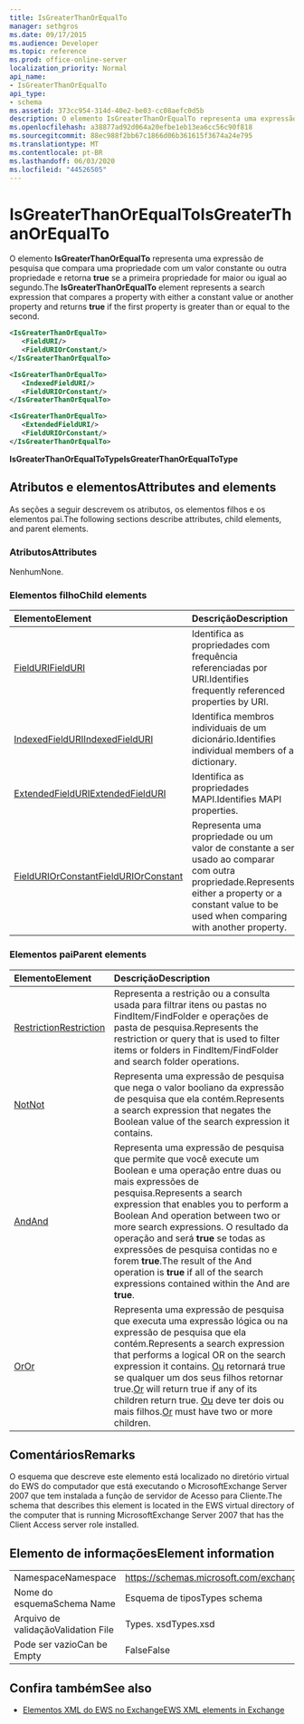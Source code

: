 ```yaml
---
title: IsGreaterThanOrEqualTo
manager: sethgros
ms.date: 09/17/2015
ms.audience: Developer
ms.topic: reference
ms.prod: office-online-server
localization_priority: Normal
api_name:
- IsGreaterThanOrEqualTo
api_type:
- schema
ms.assetid: 373cc954-314d-40e2-be03-cc08aefc0d5b
description: O elemento IsGreaterThanOrEqualTo representa uma expressão de pesquisa que compara uma propriedade com um valor constante ou outra propriedade e retorna true se a primeira propriedade for maior ou igual ao segundo.
ms.openlocfilehash: a38877ad92d064a20efbe1eb13ea6cc56c90f818
ms.sourcegitcommit: 88ec988f2bb67c1866d06b361615f3674a24e795
ms.translationtype: MT
ms.contentlocale: pt-BR
ms.lasthandoff: 06/03/2020
ms.locfileid: "44526505"
---
```

# <a name="isgreaterthanorequalto"></a><span data-ttu-id="7738f-103">IsGreaterThanOrEqualTo</span><span class="sxs-lookup"><span data-stu-id="7738f-103">IsGreaterThanOrEqualTo</span></span>

<span data-ttu-id="7738f-104">O elemento **IsGreaterThanOrEqualTo** representa uma expressão de pesquisa que compara uma propriedade com um valor constante ou outra propriedade e retorna **true** se a primeira propriedade for maior ou igual ao segundo.</span><span class="sxs-lookup"><span data-stu-id="7738f-104">The **IsGreaterThanOrEqualTo** element represents a search expression that compares a property with either a constant value or another property and returns **true** if the first property is greater than or equal to the second.</span></span> 
  
```xml
<IsGreaterThanOrEqualTo>
   <FieldURI/>
   <FieldURIOrConstant/>
</IsGreaterThanOrEqualTo>
```

```xml
<IsGreaterThanOrEqualTo>
   <IndexedFieldURI/>
   <FieldURIOrConstant/>
</IsGreaterThanOrEqualTo>
```

```xml
<IsGreaterThanOrEqualTo>
   <ExtendedFieldURI/> 
   <FieldURIOrConstant/>
</IsGreaterThanOrEqualTo>
```

<span data-ttu-id="7738f-105">**IsGreaterThanOrEqualToType**</span><span class="sxs-lookup"><span data-stu-id="7738f-105">**IsGreaterThanOrEqualToType**</span></span>

## <a name="attributes-and-elements"></a><span data-ttu-id="7738f-106">Atributos e elementos</span><span class="sxs-lookup"><span data-stu-id="7738f-106">Attributes and elements</span></span>

<span data-ttu-id="7738f-107">As seções a seguir descrevem os atributos, os elementos filhos e os elementos pai.</span><span class="sxs-lookup"><span data-stu-id="7738f-107">The following sections describe attributes, child elements, and parent elements.</span></span>
  
### <a name="attributes"></a><span data-ttu-id="7738f-108">Atributos</span><span class="sxs-lookup"><span data-stu-id="7738f-108">Attributes</span></span>

<span data-ttu-id="7738f-109">Nenhum</span><span class="sxs-lookup"><span data-stu-id="7738f-109">None.</span></span>
  
### <a name="child-elements"></a><span data-ttu-id="7738f-110">Elementos filho</span><span class="sxs-lookup"><span data-stu-id="7738f-110">Child elements</span></span>

|<span data-ttu-id="7738f-111">**Elemento**</span><span class="sxs-lookup"><span data-stu-id="7738f-111">**Element**</span></span>|<span data-ttu-id="7738f-112">**Descrição**</span><span class="sxs-lookup"><span data-stu-id="7738f-112">**Description**</span></span>|
|:-----|:-----|
|[<span data-ttu-id="7738f-113">FieldURI</span><span class="sxs-lookup"><span data-stu-id="7738f-113">FieldURI</span></span>](fielduri.md) <br/> |<span data-ttu-id="7738f-114">Identifica as propriedades com frequência referenciadas por URI.</span><span class="sxs-lookup"><span data-stu-id="7738f-114">Identifies frequently referenced properties by URI.</span></span>  <br/> |
|[<span data-ttu-id="7738f-115">IndexedFieldURI</span><span class="sxs-lookup"><span data-stu-id="7738f-115">IndexedFieldURI</span></span>](indexedfielduri.md) <br/> |<span data-ttu-id="7738f-116">Identifica membros individuais de um dicionário.</span><span class="sxs-lookup"><span data-stu-id="7738f-116">Identifies individual members of a dictionary.</span></span>  <br/> |
|[<span data-ttu-id="7738f-117">ExtendedFieldURI</span><span class="sxs-lookup"><span data-stu-id="7738f-117">ExtendedFieldURI</span></span>](extendedfielduri.md) <br/> |<span data-ttu-id="7738f-118">Identifica as propriedades MAPI.</span><span class="sxs-lookup"><span data-stu-id="7738f-118">Identifies MAPI properties.</span></span>  <br/> |
|[<span data-ttu-id="7738f-119">FieldURIOrConstant</span><span class="sxs-lookup"><span data-stu-id="7738f-119">FieldURIOrConstant</span></span>](fielduriorconstant.md) <br/> |<span data-ttu-id="7738f-120">Representa uma propriedade ou um valor de constante a ser usado ao comparar com outra propriedade.</span><span class="sxs-lookup"><span data-stu-id="7738f-120">Represents either a property or a constant value to be used when comparing with another property.</span></span>  <br/> |
   
### <a name="parent-elements"></a><span data-ttu-id="7738f-121">Elementos pai</span><span class="sxs-lookup"><span data-stu-id="7738f-121">Parent elements</span></span>

|<span data-ttu-id="7738f-122">**Elemento**</span><span class="sxs-lookup"><span data-stu-id="7738f-122">**Element**</span></span>|<span data-ttu-id="7738f-123">**Descrição**</span><span class="sxs-lookup"><span data-stu-id="7738f-123">**Description**</span></span>|
|:-----|:-----|
|[<span data-ttu-id="7738f-124">Restriction</span><span class="sxs-lookup"><span data-stu-id="7738f-124">Restriction</span></span>](restriction.md) <br/> |<span data-ttu-id="7738f-125">Representa a restrição ou a consulta usada para filtrar itens ou pastas no FindItem/FindFolder e operações de pasta de pesquisa.</span><span class="sxs-lookup"><span data-stu-id="7738f-125">Represents the restriction or query that is used to filter items or folders in FindItem/FindFolder and search folder operations.</span></span>  <br/> |
|[<span data-ttu-id="7738f-126">Not</span><span class="sxs-lookup"><span data-stu-id="7738f-126">Not</span></span>](not.md) <br/> |<span data-ttu-id="7738f-127">Representa uma expressão de pesquisa que nega o valor booliano da expressão de pesquisa que ela contém.</span><span class="sxs-lookup"><span data-stu-id="7738f-127">Represents a search expression that negates the Boolean value of the search expression it contains.</span></span>  <br/> |
|[<span data-ttu-id="7738f-128">And</span><span class="sxs-lookup"><span data-stu-id="7738f-128">And</span></span>](and.md) <br/> |<span data-ttu-id="7738f-129">Representa uma expressão de pesquisa que permite que você execute um Boolean e uma operação entre duas ou mais expressões de pesquisa.</span><span class="sxs-lookup"><span data-stu-id="7738f-129">Represents a search expression that enables you to perform a Boolean And operation between two or more search expressions.</span></span> <span data-ttu-id="7738f-130">O resultado da operação and será **true** se todas as expressões de pesquisa contidas no e forem **true**.</span><span class="sxs-lookup"><span data-stu-id="7738f-130">The result of the And operation is **true** if all of the search expressions contained within the And are **true**.</span></span>  <br/> |
|[<span data-ttu-id="7738f-131">Or</span><span class="sxs-lookup"><span data-stu-id="7738f-131">Or</span></span>](or.md) <br/> |<span data-ttu-id="7738f-132">Representa uma expressão de pesquisa que executa uma expressão lógica ou na expressão de pesquisa que ela contém.</span><span class="sxs-lookup"><span data-stu-id="7738f-132">Represents a search expression that performs a logical OR on the search expression it contains.</span></span> <span data-ttu-id="7738f-133">[Ou](or.md) retornará true se qualquer um dos seus filhos retornar true.</span><span class="sxs-lookup"><span data-stu-id="7738f-133">[Or](or.md) will return true if any of its children return true.</span></span> <span data-ttu-id="7738f-134">[Ou](or.md) deve ter dois ou mais filhos.</span><span class="sxs-lookup"><span data-stu-id="7738f-134">[Or](or.md) must have two or more children.</span></span>  <br/> |
   
## <a name="remarks"></a><span data-ttu-id="7738f-135">Comentários</span><span class="sxs-lookup"><span data-stu-id="7738f-135">Remarks</span></span>

<span data-ttu-id="7738f-136">O esquema que descreve este elemento está localizado no diretório virtual do EWS do computador que está executando o MicrosoftExchange Server 2007 que tem instalada a função de servidor de Acesso para Cliente.</span><span class="sxs-lookup"><span data-stu-id="7738f-136">The schema that describes this element is located in the EWS virtual directory of the computer that is running MicrosoftExchange Server 2007 that has the Client Access server role installed.</span></span>
  
## <a name="element-information"></a><span data-ttu-id="7738f-137">Elemento de informações</span><span class="sxs-lookup"><span data-stu-id="7738f-137">Element information</span></span>

|||
|:-----|:-----|
|<span data-ttu-id="7738f-138">Namespace</span><span class="sxs-lookup"><span data-stu-id="7738f-138">Namespace</span></span>  <br/> |https://schemas.microsoft.com/exchange/services/2006/types  <br/> |
|<span data-ttu-id="7738f-139">Nome do esquema</span><span class="sxs-lookup"><span data-stu-id="7738f-139">Schema Name</span></span>  <br/> |<span data-ttu-id="7738f-140">Esquema de tipos</span><span class="sxs-lookup"><span data-stu-id="7738f-140">Types schema</span></span>  <br/> |
|<span data-ttu-id="7738f-141">Arquivo de validação</span><span class="sxs-lookup"><span data-stu-id="7738f-141">Validation File</span></span>  <br/> |<span data-ttu-id="7738f-142">Types. xsd</span><span class="sxs-lookup"><span data-stu-id="7738f-142">Types.xsd</span></span>  <br/> |
|<span data-ttu-id="7738f-143">Pode ser vazio</span><span class="sxs-lookup"><span data-stu-id="7738f-143">Can be Empty</span></span>  <br/> |<span data-ttu-id="7738f-144">False</span><span class="sxs-lookup"><span data-stu-id="7738f-144">False</span></span>  <br/> |
   
## <a name="see-also"></a><span data-ttu-id="7738f-145">Confira também</span><span class="sxs-lookup"><span data-stu-id="7738f-145">See also</span></span>

- [<span data-ttu-id="7738f-146">Elementos XML do EWS no Exchange</span><span class="sxs-lookup"><span data-stu-id="7738f-146">EWS XML elements in Exchange</span></span>](ews-xml-elements-in-exchange.md)

